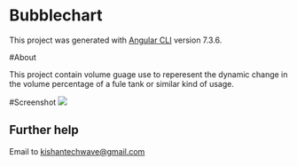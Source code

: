 # Bubblechart

This project was generated with [Angular CLI](https://github.com/angular/angular-cli) version 7.3.6.

#About

This project contain volume guage use to reperesent the dynamic change in the volume percentage of a fule tank or similar kind of usage.

#Screenshot
![](src/app/images/Bubblechart.JPG)

## Further help

Email to kishantechwave@gmail.com
